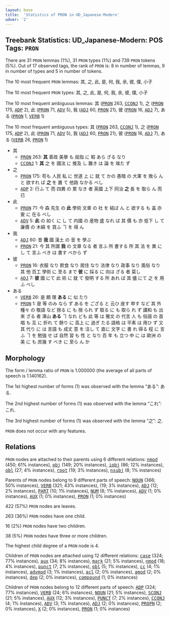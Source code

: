 ```yaml
---
layout: base
title:  'Statistics of PRON in UD_Japanese-Modern'
udver: '2'
---
```


## Treebank Statistics: UD_Japanese-Modern: POS Tags: `PRON`

There are 31 `PRON` lemmas (1%), 31 `PRON` types (1%) and 739 `PRON` tokens (5%).
Out of 17 observed tags, the rank of `PRON` is: 8 in number of lemmas, 9 in number of types and 5 in number of tokens.

The 10 most frequent `PRON` lemmas: 其, 之, 此, 是, 何, 我, 余, 彼, 僕, 小子

The 10 most frequent `PRON` types:  其, 之, 此, 是, 何, 我, 余, 彼, 僕, 小子

The 10 most frequent ambiguous lemmas: 其 (<tt><a href="ja_modern-pos-PRON.html">PRON</a></tt> 263, <tt><a href="ja_modern-pos-CCONJ.html">CCONJ</a></tt> 1), 之 (<tt><a href="ja_modern-pos-PRON.html">PRON</a></tt> 175, <tt><a href="ja_modern-pos-ADP.html">ADP</a></tt> 2), 此 (<tt><a href="ja_modern-pos-PRON.html">PRON</a></tt> 71, <tt><a href="ja_modern-pos-ADV.html">ADV</a></tt> 5), 我 (<tt><a href="ja_modern-pos-ADJ.html">ADJ</a></tt> 60, <tt><a href="ja_modern-pos-PRON.html">PRON</a></tt> 21), 彼 (<tt><a href="ja_modern-pos-PRON.html">PRON</a></tt> 16, <tt><a href="ja_modern-pos-ADJ.html">ADJ</a></tt> 7), ある (<tt><a href="ja_modern-pos-PRON.html">PRON</a></tt> 1, <tt><a href="ja_modern-pos-VERB.html">VERB</a></tt> 1)

The 10 most frequent ambiguous types:  其 (<tt><a href="ja_modern-pos-PRON.html">PRON</a></tt> 263, <tt><a href="ja_modern-pos-CCONJ.html">CCONJ</a></tt> 1), 之 (<tt><a href="ja_modern-pos-PRON.html">PRON</a></tt> 175, <tt><a href="ja_modern-pos-ADP.html">ADP</a></tt> 2), 此 (<tt><a href="ja_modern-pos-PRON.html">PRON</a></tt> 71, <tt><a href="ja_modern-pos-ADV.html">ADV</a></tt> 5), 我 (<tt><a href="ja_modern-pos-ADJ.html">ADJ</a></tt> 60, <tt><a href="ja_modern-pos-PRON.html">PRON</a></tt> 21), 彼 (<tt><a href="ja_modern-pos-PRON.html">PRON</a></tt> 16, <tt><a href="ja_modern-pos-ADJ.html">ADJ</a></tt> 7), ある (<tt><a href="ja_modern-pos-VERB.html">VERB</a></tt> 26, <tt><a href="ja_modern-pos-PRON.html">PRON</a></tt> 1)


* 其
  * <tt><a href="ja_modern-pos-PRON.html">PRON</a></tt> 263: <b>其</b> 善政 美擧 も 屈指 に 暇 あら ざる なり
  * <tt><a href="ja_modern-pos-CCONJ.html">CCONJ</a></tt> 1: <b>其</b> 之 を 國法 に 推及 し 難き は 論 を 竢た ず
* 之
  * <tt><a href="ja_modern-pos-PRON.html">PRON</a></tt> 175: 苟も 人民 私 に 世道 上 に 就 て かの 愚暗 の 大軍 を 敗ら ん と 欲すれ ば <b>之</b> を 置 て 他路 なかる べし
  * <tt><a href="ja_modern-pos-ADP.html">ADP</a></tt> 2: 行ふ て 而 四異 の 累 なき 者 英國 上下 同治 <b>之</b> 長 を 取ら ん 而已
* 此
  * <tt><a href="ja_modern-pos-PRON.html">PRON</a></tt> 71: 今 森 先生 の <b>此</b> 學術 文章 の 社 を 結ば ん と 欲する も 盖 亦 爰 に 在る べし
  * <tt><a href="ja_modern-pos-ADV.html">ADV</a></tt> 5: <b>此</b> の 如く に し て 内國 の 産物 盛 なれ ば 其 價 も 亦 低下 し て 廉價 の 木綿 を 買ふ ヿ を 得 ん
* 我
  * <tt><a href="ja_modern-pos-ADJ.html">ADJ</a></tt> 60: 昔 <b>我</b> 國 漢土 の 音 を 學ぶ
  * <tt><a href="ja_modern-pos-PRON.html">PRON</a></tt> 21: 今 其 所謂 <b>我</b> の 文章 なる 者 言ふ 所 書する 所 其 法 を 異 に し て 言ふ べき は 書す べから ず
* 彼
  * <tt><a href="ja_modern-pos-PRON.html">PRON</a></tt> 16: 衣服 なり 飮食 なり 居住 なり 法律 なり 政事 なり 風俗 なり 其 他 百工 學術 に 至る まで <b>彼</b> に 採る に 向は ざる 者 莫し
  * <tt><a href="ja_modern-pos-ADJ.html">ADJ</a></tt> 7: <b>彼</b> 國 にて 此 術 に 就 て 發明 する 所 あれ ば 其 儘 にて 之 を 用ふ べし
* ある
  * <tt><a href="ja_modern-pos-VERB.html">VERB</a></tt> 26: 是 頗 理 <b>ある</b> に 似 たり
  * <tt><a href="ja_modern-pos-PRON.html">PRON</a></tt> 1: 是 等 のみ なら ず ある を ござる と 云ひ 座す 申す など 其 外 種々 の 敬語 など 捨る に も 捨 られ ず 取る に も 取ら れ ず 講和 も 出來 ざる 者 澤山 <b>ある</b> ヿ なれ ども 此 等 は 雅文 の 代言 人 も 俗語 の 首唱 も 互 に 折れ て 餘り に 高上 に 過ぎ たる 語格 は 平素 は 用ひ ず 又 其 代り に は 言語 も 成丈 意 を 注し て 直に 文字 に 書 れ 得る 程 に 言ふ ヿ を 勉強 せ ば 自然 習 も 性 と なり 百 年 も 立つ 中 に は 歐洲 の 美 に も 庶幾 す べき に 至ら ん か

## Morphology

The form / lemma ratio of `PRON` is 1.000000 (the average of all parts of speech is 1.140162).

The 1st highest number of forms (1) was observed with the lemma “ある”: ある.

The 2nd highest number of forms (1) was observed with the lemma “これ”: これ.

The 3rd highest number of forms (1) was observed with the lemma “之”: 之.

`PRON` does not occur with any features.


## Relations

`PRON` nodes are attached to their parents using 6 different relations: <tt><a href="ja_modern-dep-nmod.html">nmod</a></tt> (450; 61% instances), <tt><a href="ja_modern-dep-obj.html">obj</a></tt> (149; 20% instances), <tt><a href="ja_modern-dep-iobj.html">iobj</a></tt> (86; 12% instances), <tt><a href="ja_modern-dep-obl.html">obl</a></tt> (27; 4% instances), <tt><a href="ja_modern-dep-root.html">root</a></tt> (19; 3% instances), <tt><a href="ja_modern-dep-nsubj.html">nsubj</a></tt> (8; 1% instances)

Parents of `PRON` nodes belong to 9 different parts of speech: <tt><a href="ja_modern-pos-NOUN.html">NOUN</a></tt> (366; 50% instances), <tt><a href="ja_modern-pos-VERB.html">VERB</a></tt> (321; 43% instances),  (19; 3% instances), <tt><a href="ja_modern-pos-ADJ.html">ADJ</a></tt> (12; 2% instances), <tt><a href="ja_modern-pos-PART.html">PART</a></tt> (10; 1% instances), <tt><a href="ja_modern-pos-NUM.html">NUM</a></tt> (8; 1% instances), <tt><a href="ja_modern-pos-ADV.html">ADV</a></tt> (1; 0% instances), <tt><a href="ja_modern-pos-AUX.html">AUX</a></tt> (1; 0% instances), <tt><a href="ja_modern-pos-PRON.html">PRON</a></tt> (1; 0% instances)

422 (57%) `PRON` nodes are leaves.

263 (36%) `PRON` nodes have one child.

16 (2%) `PRON` nodes have two children.

38 (5%) `PRON` nodes have three or more children.

The highest child degree of a `PRON` node is 4.

Children of `PRON` nodes are attached using 12 different relations: <tt><a href="ja_modern-dep-case.html">case</a></tt> (324; 77% instances), <tt><a href="ja_modern-dep-aux.html">aux</a></tt> (34; 8% instances), <tt><a href="ja_modern-dep-mark.html">mark</a></tt> (21; 5% instances), <tt><a href="ja_modern-dep-nmod.html">nmod</a></tt> (18; 4% instances), <tt><a href="ja_modern-dep-punct.html">punct</a></tt> (7; 2% instances), <tt><a href="ja_modern-dep-obl.html">obl</a></tt> (5; 1% instances), <tt><a href="ja_modern-dep-cc.html">cc</a></tt> (4; 1% instances), <tt><a href="ja_modern-dep-advmod.html">advmod</a></tt> (3; 1% instances), <tt><a href="ja_modern-dep-acl.html">acl</a></tt> (2; 0% instances), <tt><a href="ja_modern-dep-amod.html">amod</a></tt> (2; 0% instances), <tt><a href="ja_modern-dep-dep.html">dep</a></tt> (2; 0% instances), <tt><a href="ja_modern-dep-compound.html">compound</a></tt> (1; 0% instances)

Children of `PRON` nodes belong to 12 different parts of speech: <tt><a href="ja_modern-pos-ADP.html">ADP</a></tt> (324; 77% instances), <tt><a href="ja_modern-pos-VERB.html">VERB</a></tt> (24; 6% instances), <tt><a href="ja_modern-pos-NOUN.html">NOUN</a></tt> (21; 5% instances), <tt><a href="ja_modern-pos-SCONJ.html">SCONJ</a></tt> (21; 5% instances), <tt><a href="ja_modern-pos-AUX.html">AUX</a></tt> (12; 3% instances), <tt><a href="ja_modern-pos-PUNCT.html">PUNCT</a></tt> (7; 2% instances), <tt><a href="ja_modern-pos-CCONJ.html">CCONJ</a></tt> (4; 1% instances), <tt><a href="ja_modern-pos-ADV.html">ADV</a></tt> (3; 1% instances), <tt><a href="ja_modern-pos-ADJ.html">ADJ</a></tt> (2; 0% instances), <tt><a href="ja_modern-pos-PROPN.html">PROPN</a></tt> (2; 0% instances), <tt><a href="ja_modern-pos-X.html">X</a></tt> (2; 0% instances), <tt><a href="ja_modern-pos-PRON.html">PRON</a></tt> (1; 0% instances)

